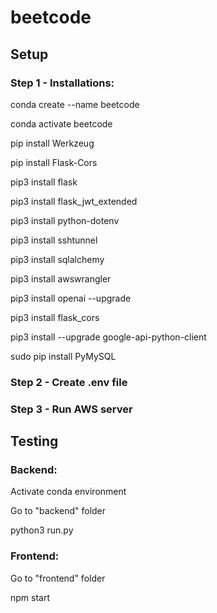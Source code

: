 # beetcode

## Setup

### Step 1 - Installations:

conda create --name beetcode

conda activate beetcode

pip install Werkzeug

pip install Flask-Cors

pip3 install flask 

pip3 install flask_jwt_extended 

pip3 install python-dotenv 

pip3 install sshtunnel 

pip3 install sqlalchemy 

pip3 install awswrangler 

pip3 install openai --upgrade 

pip3 install flask_cors 

pip3 install --upgrade google-api-python-client 

sudo pip install PyMySQL

### Step 2 - Create .env file

### Step 3 - Run AWS server

## Testing

### Backend:

Activate conda environment

Go to "backend" folder

python3 run.py

### Frontend:

Go to "frontend" folder

npm start